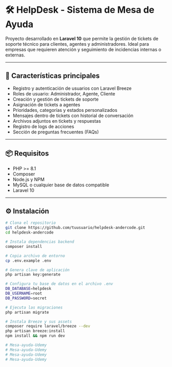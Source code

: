# 🛠️ HelpDesk - Sistema de Mesa de Ayuda

Proyecto desarrollado en **Laravel 10** que permite la gestión de tickets de soporte técnico para clientes, agentes y administradores. Ideal para empresas que requieren atención y seguimiento de incidencias internas o externas.

---

## 🚀 Características principales

- Registro y autenticación de usuarios con Laravel Breeze
- Roles de usuario: Administrador, Agente, Cliente
- Creación y gestión de tickets de soporte
- Asignación de tickets a agentes
- Prioridades, categorías y estados personalizados
- Mensajes dentro de tickets con historial de conversación
- Archivos adjuntos en tickets y respuestas
- Registro de logs de acciones
- Sección de preguntas frecuentes (FAQs)

---

## 📦 Requisitos

- PHP >= 8.1
- Composer
- Node.js y NPM
- MySQL o cualquier base de datos compatible
- Laravel 10

---

## ⚙️ Instalación

```bash
# Clona el repositorio
git clone https://github.com/tuusuario/helpdesk-andercode.git
cd helpdesk-andercode

# Instala dependencias backend
composer install

# Copia archivo de entorno
cp .env.example .env

# Genera clave de aplicación
php artisan key:generate

# Configura tu base de datos en el archivo .env
DB_DATABASE=helpdesk
DB_USERNAME=root
DB_PASSWORD=secret

# Ejecuta las migraciones
php artisan migrate

# Instala Breeze y sus assets
composer require laravel/breeze --dev
php artisan breeze:install
npm install && npm run dev

# Mesa-ayuda-Udemy
# Mesa-ayuda-Udemy
# Mesa-ayuda-Udemy
# Mesa-ayuda-Udemy
